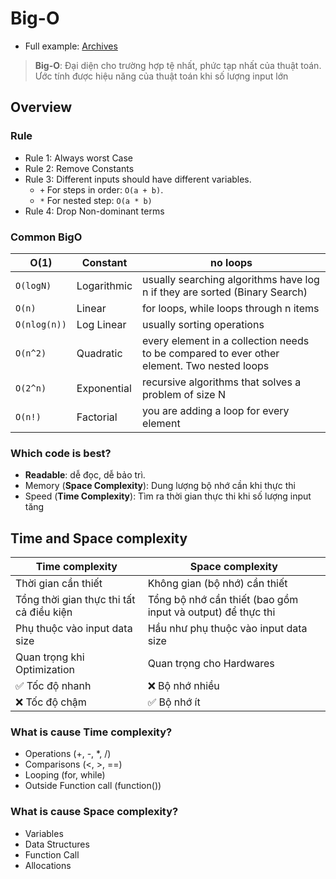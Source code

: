 # Big-O

- Full example: [Archives](archives/)

> **Big-O**: Đại diện cho trường hợp tệ nhất, phức tạp nhất của thuật toán.
> Ước tính được hiệu năng của thuật toán khi số lượng input lớn

## Overview

### Rule

- Rule 1: Always worst Case
- Rule 2: Remove Constants
- Rule 3: Different inputs should have different variables.
  - `+` For steps in order: `O(a + b)`.
  - `*` For nested step: `O(a * b)`
- Rule 4: Drop Non-dominant terms

### Common BigO

  | O(1)         | Constant    | no loops                                                                                   |
  | ------------ | ----------- | ------------------------------------------------------------------------------------------ |
  | `O(logN)`    | Logarithmic | usually searching algorithms have log n if they are sorted (Binary Search)                 |
  | `O(n)`       | Linear      | for loops, while loops through n items                                                     |
  | `O(nlog(n))` | Log Linear  | usually sorting operations                                                                 |
  | `O(n^2)`     | Quadratic   | every element in a collection needs to be compared to ever other element. Two nested loops |
  | `O(2^n)`     | Exponential | recursive algorithms that solves a problem of size N                                       |
  | `O(n!)`      | Factorial   | you are adding a loop for every element                                                    |

### Which code is best?

- **Readable**: dễ đọc, dễ bảo trì.
- Memory (**Space Complexity**): Dung lượng bộ nhớ cần khi thực thi
- Speed (**Time Complexity**): Tìm ra thời gian thực thi khi số lượng input tăng

## Time and Space complexity

| Time complexity                          | Space complexity                                            |
| ---------------------------------------- | ----------------------------------------------------------- |
| Thời gian cần thiết                      | Không gian (bộ nhớ) cần thiết                               |
| Tổng thời gian thực thi tất cả điều kiện | Tổng bộ nhớ cần thiết (bao gồm input và output) để thực thi |
| Phụ thuộc vào input data size            | Hầu như phụ thuộc vào input data size                       |
| Quan trọng khi Optimization              | Quan trọng cho Hardwares                                    |
| ✅ Tốc độ nhanh                           | ❌ Bộ nhớ nhiều                                              |
| ❌ Tốc độ chậm                            | ✅ Bộ nhớ ít                                                 |

### What is cause Time complexity?

- Operations (+, -, *, /)
- Comparisons (<, >, ==)
- Looping (for, while)
- Outside Function call (function())

### What is cause Space complexity?

- Variables
- Data Structures
- Function Call
- Allocations
